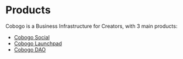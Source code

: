 # Products

Cobogo is a Business Infrastructure for Creators, with 3 main products:

* [Cobogo Social](creator-profiles.md)
* [Cobogo Launchpad](cobogo-launchpad/)
* [Cobogo DAO](cobogo-ventures/)
